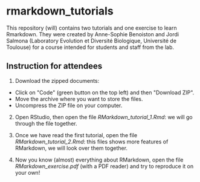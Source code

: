 # rmarkdown_tutorials

This repository (will) contains two tutorials and one exercise to learn Rmarkdown. They were created by Anne-Sophie Benoiston and Jordi Salmona (Laboratory Evolution et Diversité Biologique, Université de Toulouse) for a course intended for students and staff from the lab.

## Instruction for attendees

1. Download the zipped documents: 
  - Click on "Code" (green button on the top left) and then "Download ZIP".
  - Move the archive where you want to store the files.
  - Uncompress the ZIP file on your computer.

2. Open RStudio, then open the file _RMarkdown_tutorial_1.Rmd_: we will go through the file together.

3. Once we have read the first tutorial, open the file _RMarkdown_tutorial_2.Rmd_: this files shows more features of RMarkdown, we will look over them together.

4. Now you know (almost) everything about RMarkdown, open the file _RMarkdown_exercise.pdf_ (with a PDF reader) and try to reproduce it on your own!



